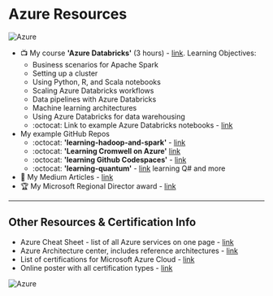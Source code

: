 # Azure Resources

![Azure](https://github.com/lynnlangit/learning-cloud/blob/master/images/azure-locations.png)

- 📺 My course **'Azure Databricks'** (3 hours) - [link](https://www.linkedin.com/learning/azure-spark-databricks-essential-training).  Learning Objectives:
  - Business scenarios for Apache Spark
  - Setting up a cluster
  - Using Python, R, and Scala notebooks
  - Scaling Azure Databricks workflows
  - Data pipelines with Azure Databricks
  - Machine learning architectures
  - Using Azure Databricks for data warehousing
  - :octocat: Link to example Azure Databricks notebooks - [link](https://github.com/lynnlangit/learning-hadoop-and-spark/tree/master/5-Use-Spark/Jupyter-Notebooks/azure_databricks_notebooks)
- My example GitHub Repos  
  - :octocat: **'learning-hadoop-and-spark'** - [link](https://github.com/lynnlangit/learning-hadoop-and-spark)
  - :octocat: **'Learning Cromwell on Azure'** [link](https://github.com/lynnlangit/learning-cromwell-on-azure)
  - :octocat: **'learning Github Codespaces'** - [link](https://github.com/lynnlangit/learning-codespaces)
  - :octocat: **'learning-quantum'** - [link](https://github.com/lynnlangit/learning-quantum/tree/main/2_cloud-vendors/azure-quantum) learning Q# and more
- 📖 My Medium Articles - [link](https://medium.com/search?q=azure%20langit)
- 🏆 My Microsoft Regional Director award - [link](https://rd.microsoft.com/en-us/lynn-langit)

---

## Other Resources & Certification Info

- Azure Cheat Sheet - list of all Azure services on one page - [link](https://github.com/milanm/azure-cheat-sheet)
- Azure Architecture center, includes reference architectures - [link](https://docs.microsoft.com/en-us/azure/architecture/)
- List of certifications for Microsoft Azure Cloud - [link](https://docs.microsoft.com/en-us/learn/certifications/)
- Online poster with all certification types - [link](https://query.prod.cms.rt.microsoft.com/cms/api/am/binary/RE2PjDI)

![Azure](https://github.com/lynnlangit/learning-cloud/blob/master/Azure/azure.png)
